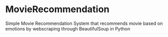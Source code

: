 # MovieRecommendation
Simple Movie Recommendation System that recommends movie based on emotions by webscraping through BeautifulSoup in Python
